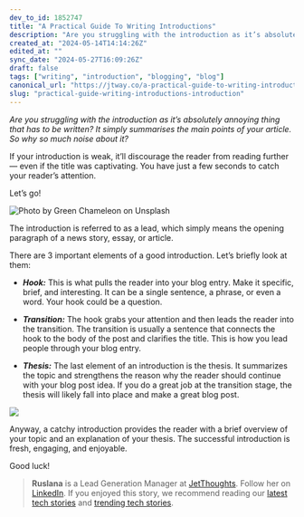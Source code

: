```yaml
---
dev_to_id: 1852747
title: "A Practical Guide To Writing Introductions"
description: "Are you struggling with the introduction as it’s absolutely annoying thing that has to be written? It..."
created_at: "2024-05-14T14:14:26Z"
edited_at: ""
sync_date: "2024-05-27T16:09:26Z"
draft: false
tags: ["writing", "introduction", "blogging", "blog"]
canonical_url: "https://jtway.co/a-practical-guide-to-writing-introductions-17210d563621"
slug: "practical-guide-writing-introductions-introduction"
---
```

*Are you struggling with the introduction as it’s absolutely annoying thing that has to be written? It simply summarises the main points of your article. So why so much noise about it?*

If your introduction is weak, it’ll discourage the reader from reading further — even if the title was captivating. You have just a few seconds to catch your reader’s attention.

Let’s go!

![Photo by [Green Chameleon](https://unsplash.com/@craftedbygc?utm_source=unsplash&utm_medium=referral&utm_content=creditCopyText) on [Unsplash](https://unsplash.com/s/photos/writer?utm_source=unsplash&utm_medium=referral&utm_content=creditCopyText)](https://cdn-images-1.medium.com/max/2800/0*xKpTC2XJ1IwMTfxD)

The introduction is referred to as a lead, which simply means the opening paragraph of a news story, essay, or article.

There are 3 important elements of a good introduction. Let’s briefly look at them:

* ***Hook:*** This is what pulls the reader into your blog entry. Make it specific, brief, and interesting. It can be a single sentence, a phrase, or even a word. Your hook could be a question.

* ***Transition:*** The hook grabs your attention and then leads the reader into the transition. The transition is usually a sentence that connects the hook to the body of the post and clarifies the title. This is how you lead people through your blog entry.

* ***Thesis:*** The last element of an introduction is the thesis. It summarizes the topic and strengthens the reason why the reader should continue with your blog post idea. If you do a great job at the transition stage, the thesis will likely fall into place and make a great blog post.

![](https://cdn-images-1.medium.com/max/2000/0*EeGx6dBo1kGvLYmY)

Anyway, a catchy introduction provides the reader with a brief overview of your topic and an explanation of your thesis. The successful introduction is fresh, engaging, and enjoyable.

Good luck!
>  **Ruslana** is a Lead Generation Manager at [JetThoughts](https://www.jetthoughts.com/). Follow her on [LinkedIn](https://www.linkedin.com/in/ruslana-brykaliuk-970016135/).
>  If you enjoyed this story, we recommend reading our [latest tech stories](https://jtway.co/latest) and [trending tech stories](https://jtway.co/trending).
